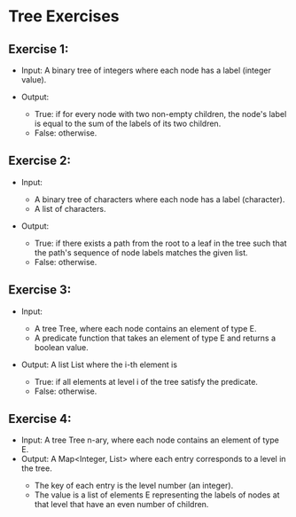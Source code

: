 # Tree Exercises

## Exercise 1:

* Input: A binary tree of integers where each node has a label (integer value).
* Output:

  - True: if for every node with two non-empty children, the node's label is equal to the sum of the labels of its two children.
  - False: otherwise.

## Exercise 2:

* Input:
  
  - A binary tree of characters where each node has a label (character).
  - A list of characters.
    
* Output:

  - True: if there exists a path from the root to a leaf in the tree such that the path's sequence of node labels matches the given list.
  - False: otherwise.
    
## Exercise 3:

* Input:
  
  - A tree Tree<E>, where each node contains an element of type E.
  - A predicate function that takes an element of type E and returns a boolean value.

* Output: A list List<Boolean> where the i-th element is
  
  - True: if all elements at level i of the tree satisfy the predicate.
  - False: otherwise.

## Exercise 4:

* Input: A tree Tree<E> n-ary, where each node contains an element of type E.
* Output: A Map<Integer, List<E>> where each entry corresponds to a level in the tree.
  - The key of each entry is the level number (an integer).
  - The value is a list of elements E representing the labels of nodes at that level that have an even number of children.
